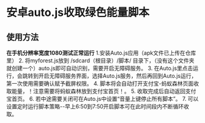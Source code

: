 # 安卓auto.js收取绿色能量脚本
## 使用方法
  **在手机分辨率宽度1080测试正常运行**
  1.安装Auto.js应用（apk文件已上传在仓库里）
  2. 将myforest.js放到 /sdcard（根目录）/脚本/ 目录下，（没有这个文件夹就创建一个）auto.js即可自动识别，需要开启无障碍服务。
  3. 在Auto.js里点击运行，会跳转到开启无障碍服务界面，选择Auto.js服务，然后再回到Auto.js运行，第一次使用需要确认赋予截屏权限。
  4. 脚本将会自动打开支付宝-蚂蚁森林页面收取能量，！注意需要将蚂蚁森林放到支付宝首页！。
  5. 收取完成后自动返回支付宝首页。
  6. 若中途需要关闭可在Auto.js中设置“音量上键停止所有脚本”。
  7. 可以设置定时运行脚本策略--早上6:50到7:50开启脚本可在此时间段内不断循环收取。
